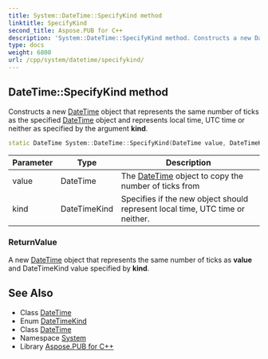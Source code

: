 ```yaml
---
title: System::DateTime::SpecifyKind method
linktitle: SpecifyKind
second_title: Aspose.PUB for C++
description: 'System::DateTime::SpecifyKind method. Constructs a new DateTime object that represents the same number of ticks as the specified DateTime object and represents local time, UTC time or neither as specified by the argument kind in C++.'
type: docs
weight: 6800
url: /cpp/system/datetime/specifykind/
---
```

## DateTime::SpecifyKind method


Constructs a new [DateTime](../) object that represents the same number of ticks as the specified [DateTime](../) object and represents local time, UTC time or neither as specified by the argument **kind**.

```cpp
static DateTime System::DateTime::SpecifyKind(DateTime value, DateTimeKind kind)
```


| Parameter | Type | Description |
| --- | --- | --- |
| value | DateTime | The [DateTime](../) object to copy the number of ticks from |
| kind | DateTimeKind | Specifies if the new object should represent local time, UTC time or neither. |

### ReturnValue

A new [DateTime](../) object that represents the same number of ticks as **value** and DateTimeKind value specified by **kind**.

## See Also

* Class [DateTime](../)
* Enum [DateTimeKind](../../datetimekind/)
* Class [DateTime](../)
* Namespace [System](../../)
* Library [Aspose.PUB for C++](../../../)
